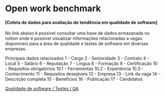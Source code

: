 # Open work benchmark


#### [Coleta de dados para avaliação de tendência em qualidade de software]

No link abaixo é possivel consultar uma base de dados armazanada no notion onde é possível visualizar informações relacionadas a vagas disponíveis para a área de qualidade e testes de software em diversas empresas.

Principais dados relacioados
1 - Cargo
2 - Senioridade
3 - Contrato
4 - Local
5 - Salário
6 - Reputação
7 - Língua
8 - Formação
9 - Certificação
10 - Requisitos obrigatórios
10.1 - Ferramentas
10.2 - Experiência
10.3 - Conhecimento
11 - Requisitos desejáveis
12 - Empresa
13 - Link da vaga
14 - Descrição completa
15 - Benefícios
16 - Publicação
17 - Candidatos

[Qualidade de software / Testes / QA](https://diegow.notion.site/QA-Vagas-3579a977d4614a9e95c022f93d45d8ed?pvs=4)






